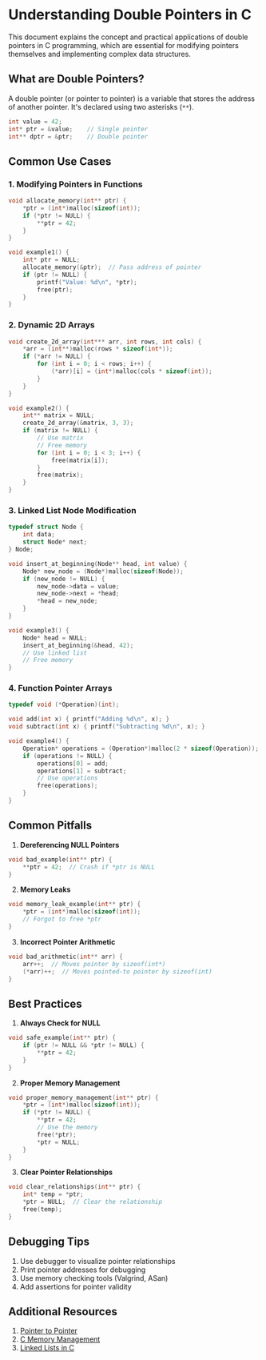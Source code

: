 # Understanding Double Pointers in C

This document explains the concept and practical applications of double pointers in C programming, which are essential for modifying pointers themselves and implementing complex data structures.

## What are Double Pointers?

A double pointer (or pointer to pointer) is a variable that stores the address of another pointer. It's declared using two asterisks (`**`).

```c
int value = 42;
int* ptr = &value;    // Single pointer
int** dptr = &ptr;    // Double pointer
```

## Common Use Cases

### 1. Modifying Pointers in Functions

```c
void allocate_memory(int** ptr) {
    *ptr = (int*)malloc(sizeof(int));
    if (*ptr != NULL) {
        **ptr = 42;
    }
}

void example1() {
    int* ptr = NULL;
    allocate_memory(&ptr);  // Pass address of pointer
    if (ptr != NULL) {
        printf("Value: %d\n", *ptr);
        free(ptr);
    }
}
```

### 2. Dynamic 2D Arrays

```c
void create_2d_array(int*** arr, int rows, int cols) {
    *arr = (int**)malloc(rows * sizeof(int*));
    if (*arr != NULL) {
        for (int i = 0; i < rows; i++) {
            (*arr)[i] = (int*)malloc(cols * sizeof(int));
        }
    }
}

void example2() {
    int** matrix = NULL;
    create_2d_array(&matrix, 3, 3);
    if (matrix != NULL) {
        // Use matrix
        // Free memory
        for (int i = 0; i < 3; i++) {
            free(matrix[i]);
        }
        free(matrix);
    }
}
```

### 3. Linked List Node Modification

```c
typedef struct Node {
    int data;
    struct Node* next;
} Node;

void insert_at_beginning(Node** head, int value) {
    Node* new_node = (Node*)malloc(sizeof(Node));
    if (new_node != NULL) {
        new_node->data = value;
        new_node->next = *head;
        *head = new_node;
    }
}

void example3() {
    Node* head = NULL;
    insert_at_beginning(&head, 42);
    // Use linked list
    // Free memory
}
```

### 4. Function Pointer Arrays

```c
typedef void (*Operation)(int);

void add(int x) { printf("Adding %d\n", x); }
void subtract(int x) { printf("Subtracting %d\n", x); }

void example4() {
    Operation* operations = (Operation*)malloc(2 * sizeof(Operation));
    if (operations != NULL) {
        operations[0] = add;
        operations[1] = subtract;
        // Use operations
        free(operations);
    }
}
```

## Common Pitfalls

1. **Dereferencing NULL Pointers**
```c
void bad_example(int** ptr) {
    **ptr = 42;  // Crash if *ptr is NULL
}
```

2. **Memory Leaks**
```c
void memory_leak_example(int** ptr) {
    *ptr = (int*)malloc(sizeof(int));
    // Forgot to free *ptr
}
```

3. **Incorrect Pointer Arithmetic**
```c
void bad_arithmetic(int** arr) {
    arr++;  // Moves pointer by sizeof(int*)
    (*arr)++;  // Moves pointed-to pointer by sizeof(int)
}
```

## Best Practices

1. **Always Check for NULL**
```c
void safe_example(int** ptr) {
    if (ptr != NULL && *ptr != NULL) {
        **ptr = 42;
    }
}
```

2. **Proper Memory Management**
```c
void proper_memory_management(int** ptr) {
    *ptr = (int*)malloc(sizeof(int));
    if (*ptr != NULL) {
        **ptr = 42;
        // Use the memory
        free(*ptr);
        *ptr = NULL;
    }
}
```

3. **Clear Pointer Relationships**
```c
void clear_relationships(int** ptr) {
    int* temp = *ptr;
    *ptr = NULL;  // Clear the relationship
    free(temp);
}
```

## Debugging Tips

1. Use debugger to visualize pointer relationships
2. Print pointer addresses for debugging
3. Use memory checking tools (Valgrind, ASan)
4. Add assertions for pointer validity

## Additional Resources

1. [Pointer to Pointer](https://en.wikipedia.org/wiki/Pointer_(computer_programming)#Multiple_indirection)
2. [C Memory Management](https://en.wikipedia.org/wiki/C_dynamic_memory_allocation)
3. [Linked Lists in C](https://en.wikipedia.org/wiki/Linked_list) 